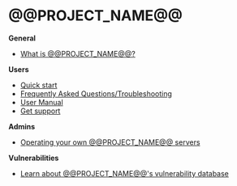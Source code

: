 # @@PROJECT_NAME@@

**General**

* [What is @@PROJECT_NAME@@?](about/)

**Users**

* [Quick start](user/tutorials/)
* [Frequently Asked Questions/Troubleshooting](user/support/faq/)
* [User Manual](user/manuals/)
* [Get support](user/support/)

**Admins**

* [Operating your own @@PROJECT_NAME@@ servers](admin/tutorials/docker/)

**Vulnerabilities**

* [Learn about @@PROJECT_NAME@@'s vulnerability database](vuln_db/)
